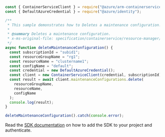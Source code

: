 ```javascript
const { ContainerServiceClient } = require("@azure/arm-containerservice");
const { DefaultAzureCredential } = require("@azure/identity");

/**
 * This sample demonstrates how to Deletes a maintenance configuration.
 *
 * @summary Deletes a maintenance configuration.
 * x-ms-original-file: specification/containerservice/resource-manager/Microsoft.ContainerService/stable/2022-03-01/examples/MaintenanceConfigurationsDelete.json
 */
async function deleteMaintenanceConfiguration() {
  const subscriptionId = "subid1";
  const resourceGroupName = "rg1";
  const resourceName = "clustername1";
  const configName = "default";
  const credential = new DefaultAzureCredential();
  const client = new ContainerServiceClient(credential, subscriptionId);
  const result = await client.maintenanceConfigurations.delete(
    resourceGroupName,
    resourceName,
    configName
  );
  console.log(result);
}

deleteMaintenanceConfiguration().catch(console.error);
```

Read the [SDK documentation](https://github.com/Azure/azure-sdk-for-js/blob/%40azure%2Farm-containerservice_16.1.0-beta.2/sdk/containerservice/arm-containerservice/README.md) on how to add the SDK to your project and authenticate.
